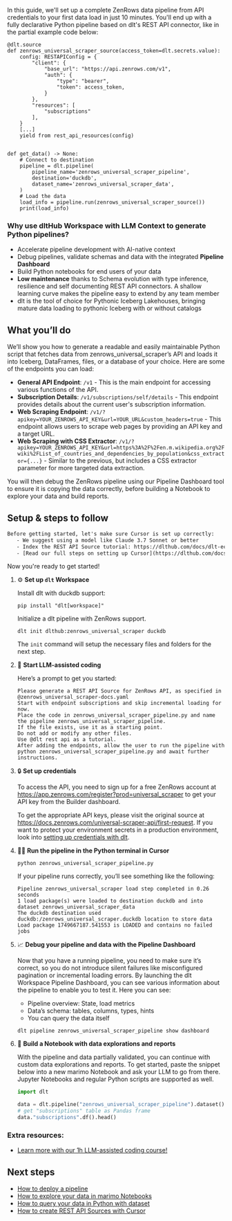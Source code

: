 In this guide, we'll set up a complete ZenRows data pipeline from API credentials to your first data load in just 10 minutes. You'll end up with a fully declarative Python pipeline based on dlt's REST API connector, like in the partial example code below:

```python-outcome
@dlt.source
def zenrows_universal_scraper_source(access_token=dlt.secrets.value):
    config: RESTAPIConfig = {
        "client": {
            "base_url": "https://api.zenrows.com/v1",
            "auth": {
                "type": "bearer",
                "token": access_token,
            }
        },
        "resources": [
            "subscriptions"
        ],
    }
    [...]
    yield from rest_api_resources(config)


def get_data() -> None:
    # Connect to destination
    pipeline = dlt.pipeline(
        pipeline_name='zenrows_universal_scraper_pipeline',
        destination='duckdb',
        dataset_name='zenrows_universal_scraper_data', 
    )
    # Load the data
    load_info = pipeline.run(zenrows_universal_scraper_source())
    print(load_info) 
```

### Why use dltHub Workspace with LLM Context to generate Python pipelines?

- Accelerate pipeline development with AI-native context
- Debug pipelines, validate schemas and data with the integrated **Pipeline Dashboard**
- Build Python notebooks for end users of your data
- **Low maintenance** thanks to Schema evolution with type inference, resilience and self documenting REST API connectors. A shallow learning curve makes the pipeline easy to extend by any team member
- dlt is the tool of choice for Pythonic Iceberg Lakehouses, bringing mature data loading to pythonic Iceberg with or without catalogs

## What you’ll do

We’ll show you how to generate a readable and easily maintainable Python script that fetches data from zenrows_universal_scraper’s API and loads it into Iceberg, DataFrames, files, or a database of your choice. Here are some of the endpoints you can load:

- **General API Endpoint**: `/v1` - This is the main endpoint for accessing various functions of the API.
- **Subscription Details**: `/v1/subscriptions/self/details` - This endpoint provides details about the current user's subscription information.
- **Web Scraping Endpoint**: `/v1/?apikey=YOUR_ZENROWS_API_KEY&url=YOUR_URL&custom_headers=true` - This endpoint allows users to scrape web pages by providing an API key and a target URL.
- **Web Scraping with CSS Extractor**: `/v1/?apikey=YOUR_ZENROWS_API_KEY&url=https%3A%2F%2Fen.m.wikipedia.org%2Fwiki%2FList_of_countries_and_dependencies_by_population&css_extractor={...}` - Similar to the previous, but includes a CSS extractor parameter for more targeted data extraction.

You will then debug the ZenRows pipeline using our Pipeline Dashboard tool to ensure it is copying the data correctly, before building a Notebook to explore your data and build reports.

## Setup & steps to follow

```default
Before getting started, let's make sure Cursor is set up correctly:
   - We suggest using a model like Claude 3.7 Sonnet or better
   - Index the REST API Source tutorial: https://dlthub.com/docs/dlt-ecosystem/verified-sources/rest_api/ and add it to context as **@dlt rest api**
   - [Read our full steps on setting up Cursor](https://dlthub.com/docs/dlt-ecosystem/llm-tooling/cursor-restapi#23-configuring-cursor-with-documentation)
```

Now you're ready to get started!

1. ⚙️ **Set up `dlt` Workspace**
    
    Install dlt with duckdb support:
    ```shell
    pip install "dlt[workspace]"
    ```

    Initialize a dlt pipeline with ZenRows support.
    ```shell
    dlt init dlthub:zenrows_universal_scraper duckdb
    ```

    The `init` command will setup the necessary files and folders for the next step.
    
2. 🤠 **Start LLM-assisted coding**
    
    Here’s a prompt to get you started:
    
    ```prompt
    Please generate a REST API Source for ZenRows API, as specified in @zenrows_universal_scraper-docs.yaml 
    Start with endpoint subscriptions and skip incremental loading for now. 
    Place the code in zenrows_universal_scraper_pipeline.py and name the pipeline zenrows_universal_scraper_pipeline. 
    If the file exists, use it as a starting point. 
    Do not add or modify any other files. 
    Use @dlt rest api as a tutorial. 
    After adding the endpoints, allow the user to run the pipeline with python zenrows_universal_scraper_pipeline.py and await further instructions.
    ```

    
3. 🔒 **Set up credentials** 
    
    To access the API, you need to sign up for a free ZenRows account at https://app.zenrows.com/register?prod=universal_scraper to get your API key from the Builder dashboard.
    
    To get the appropriate API keys, please visit the original source at https://docs.zenrows.com/universal-scraper-api/first-request.
    If you want to protect your environment secrets in a production environment, look into [setting up credentials with dlt](https://dlthub.com/docs/walkthroughs/add_credentials).
    
4. 🏃‍♀️ **Run the pipeline in the Python terminal in Cursor**
    
    ```shell
    python zenrows_universal_scraper_pipeline.py
    ```
    
    If your pipeline runs correctly, you’ll see something like the following:
    
    ```shell
    Pipeline zenrows_universal_scraper load step completed in 0.26 seconds
    1 load package(s) were loaded to destination duckdb and into dataset zenrows_universal_scraper_data
    The duckdb destination used duckdb:/zenrows_universal_scraper.duckdb location to store data
    Load package 1749667187.541553 is LOADED and contains no failed jobs
    ```
    
5. 📈 **Debug your pipeline and data with the Pipeline Dashboard**

    Now that you have a running pipeline, you need to make sure it’s correct, so you do not introduce silent failures like misconfigured pagination or incremental loading errors. By launching the dlt Workspace Pipeline Dashboard, you can see various information about the pipeline to enable you to test it. Here you can see:
    - Pipeline overview: State, load metrics
    - Data’s schema: tables, columns, types, hints
    - You can query the data itself
    
    ```shell
    dlt pipeline zenrows_universal_scraper_pipeline show dashboard
    ```
    
6. 🐍 **Build a Notebook with data explorations and reports**

    With the pipeline and data partially validated, you can continue with custom data explorations and reports. To get started, paste the snippet below into a new marimo Notebook and ask your LLM to go from there. Jupyter Notebooks and regular Python scripts are supported as well.

    
    ```python
    import dlt

   data = dlt.pipeline("zenrows_universal_scraper_pipeline").dataset()
   # get "subscriptions" table as Pandas frame
   data."subscriptions".df().head()
    ```

### Extra resources:

- [Learn more with our 1h LLM-assisted coding course!](https://www.youtube.com/watch?v=GGid70rnJuM)

## Next steps

- [How to deploy a pipeline](https://dlthub.com/docs/walkthroughs/deploy-a-pipeline)
- [How to explore your data in marimo Notebooks](https://dlthub.com/docs/general-usage/dataset-access/marimo)
- [How to query your data in Python with dataset](https://dlthub.com/docs/general-usage/dataset-access/dataset)
- [How to create REST API Sources with Cursor](https://dlthub.com/docs/dlt-ecosystem/llm-tooling/cursor-restapi)
